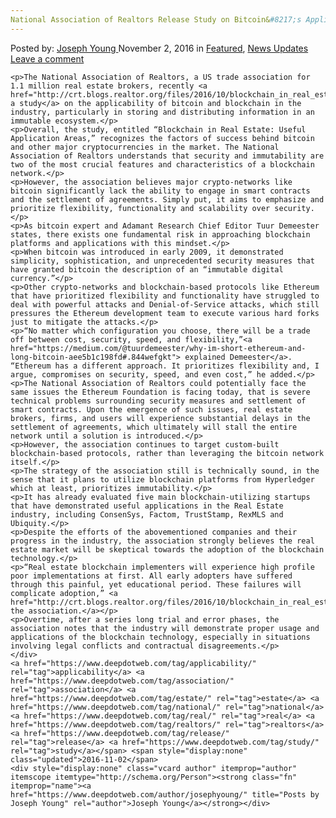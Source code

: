 ```yaml
---
National Association of Realtors Release Study on Bitcoin&#8217;s Applicability in Real Estate"
---
```

<article class="post-listing post-16234 post type-post status-publish format-standard has-post-thumbnail hentry  tag-applicability tag-association tag-estate tag-national tag-real tag-realtors tag-release tag-study">
    <div class="post-inner">
        <span>Posted by: <a href="https://www.deepdotweb.com/author/josephyoung/" title="">Joseph Young </a></span>
    <span>November 2, 2016</span>
    <span>in <a href="https://www.deepdotweb.com/category/deepdot-news/" rel="category tag">Featured</a>, <a href="https://www.deepdotweb.com/category/news-updates/" rel="category tag">News Updates</a></span>
    <span><a href="https://www.deepdotweb.com/2016/11/02/national-association-realtors-release-study-bitcoins-applicability-real-estate/#respond">Leave a comment</a></span>
    </p>
    <div class="clear"></div>
    
    <p>The National Association of Realtors, a US trade association for 1.1 million real estate brokers, recently <a href="http://crt.blogs.realtor.org/files/2016/10/blockchain_in_real_estate_applications1.pdf">released a study</a> on the applicability of bitcoin and blockchain in the industry, particularly in storing and distributing information in an immutable ecosystem.</p>
    <p>Overall, the study, entitled “Blockchain in Real Estate: Useful Application Areas,” recognizes the factors of success behind bitcoin and other major cryptocurrencies in the market. The National Association of Realtors understands that security and immutability are two of the most crucial features and characteristics of a blockchain network.</p>
    <p>However, the association believes major crypto-networks like bitcoin significantly lack the ability to engage in smart contracts and the settlement of agreements. Simply put, it aims to emphasize and prioritize flexibility, functionality and scalability over security.</p>
    <p>As bitcoin expert and Adamant Research Chief Editor Tuur Demeester states, there exists one fundamental risk in approaching blockchain platforms and applications with this mindset.</p>
    <p>When bitcoin was introduced in early 2009, it demonstrated simplicity, sophistication, and unprecedented security measures that have granted bitcoin the description of an “immutable digital currency.”</p>
    <p>Other crypto-networks and blockchain-based protocols like Ethereum that have prioritized flexibility and functionality have struggled to deal with powerful attacks and Denial-of-Service attacks, which still pressures the Ethereum development team to execute various hard forks just to mitigate the attacks.</p>
    <p>“No matter which configuration you choose, there will be a trade off between cost, security, speed, and flexibility,”<a href="https://medium.com/@tuurdemeester/why-im-short-ethereum-and-long-bitcoin-aee5b1c198fd#.844wefgkt"> explained Demeester</a>. “Ethereum has a different approach. It prioritizes flexibility and, I argue, compromises on security, speed, and even cost,” he added.</p>
    <p>The National Association of Realtors could potentially face the same issues the Ethereum Foundation is facing today, that is severe technical problems surrounding security measures and settlement of smart contracts. Upon the emergence of such issues, real estate brokers, firms, and users will experience substantial delays in the settlement of agreements, which ultimately will stall the entire network until a solution is introduced.</p>
    <p>However, the association continues to target custom-built blockchain-based protocols, rather than leveraging the bitcoin network itself.</p>
    <p>The strategy of the association still is technically sound, in the sense that it plans to utilize blockchain platforms from Hyperledger which at least, prioritizes immutability.</p>
    <p>It has already evaluated five main blockchain-utilizing startups that have demonstrated useful applications in the Real Estate industry, including ConsenSys, Factom, TrustStamp, RexMLS and Ubiquity.</p>
    <p>Despite the efforts of the abovementioned companies and their progress in the industry, the association strongly believes the real estate market will be skeptical towards the adoption of the blockchain technology.</p>
    <p>“Real estate blockchain implementers will experience high profile poor implementations at first. All early adopters have suffered through this painful, yet educational period. These failures will complicate adoption,” <a href="http://crt.blogs.realtor.org/files/2016/10/blockchain_in_real_estate_applications1.pdf">wrote the association.</a></p>
    <p>Overtime, after a series long trial and error phases, the association notes that the industry will demonstrate proper usage and applications of the blockchain technology, especially in situations involving legal conflicts and contractual disagreements.</p>
    </div>
    <a href="https://www.deepdotweb.com/tag/applicability/" rel="tag">applicability</a> <a href="https://www.deepdotweb.com/tag/association/" rel="tag">association</a> <a href="https://www.deepdotweb.com/tag/estate/" rel="tag">estate</a> <a href="https://www.deepdotweb.com/tag/national/" rel="tag">national</a> <a href="https://www.deepdotweb.com/tag/real/" rel="tag">real</a> <a href="https://www.deepdotweb.com/tag/realtors/" rel="tag">realtors</a> <a href="https://www.deepdotweb.com/tag/release/" rel="tag">release</a> <a href="https://www.deepdotweb.com/tag/study/" rel="tag">study</a></span> <span style="display:none" class="updated">2016-11-02</span>
    <div style="display:none" class="vcard author" itemprop="author" itemscope itemtype="http://schema.org/Person"><strong class="fn" itemprop="name"><a href="https://www.deepdotweb.com/author/josephyoung/" title="Posts by Joseph Young" rel="author">Joseph Young</a></strong></div>
    
